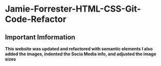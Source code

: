# Jamie-Forrester-HTML-CSS-Git-Code-Refactor
## Important Imformation
**This website was updated and refactored with semantic elements**
**I also added the images, indented the Socia Media info, and adjusted the image sizes**